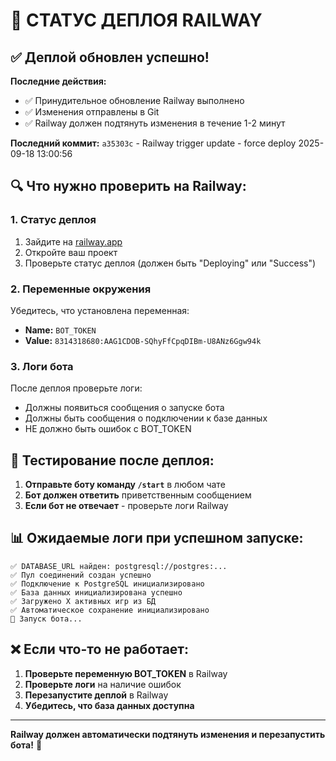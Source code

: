 # 🚀 СТАТУС ДЕПЛОЯ RAILWAY

## ✅ Деплой обновлен успешно!

**Последние действия:**
- ✅ Принудительное обновление Railway выполнено
- ✅ Изменения отправлены в Git
- ✅ Railway должен подтянуть изменения в течение 1-2 минут

**Последний коммит:** `a35303c` - Railway trigger update - force deploy 2025-09-18 13:00:56

## 🔍 Что нужно проверить на Railway:

### 1. Статус деплоя
1. Зайдите на [railway.app](https://railway.app)
2. Откройте ваш проект
3. Проверьте статус деплоя (должен быть "Deploying" или "Success")

### 2. Переменные окружения
Убедитесь, что установлена переменная:
- **Name:** `BOT_TOKEN`
- **Value:** `8314318680:AAG1CDOB-SQhyFfCpqDIBm-U8ANz6Ggw94k`

### 3. Логи бота
После деплоя проверьте логи:
- Должны появиться сообщения о запуске бота
- Должны быть сообщения о подключении к базе данных
- НЕ должно быть ошибок с BOT_TOKEN

## 🧪 Тестирование после деплоя:

1. **Отправьте боту команду `/start`** в любом чате
2. **Бот должен ответить** приветственным сообщением
3. **Если бот не отвечает** - проверьте логи Railway

## 📊 Ожидаемые логи при успешном запуске:

```
✅ DATABASE_URL найден: postgresql://postgres:...
✅ Пул соединений создан успешно
✅ Подключение к PostgreSQL инициализировано
✅ База данных инициализирована успешно
✅ Загружено X активных игр из БД
✅ Автоматическое сохранение инициализировано
🚀 Запуск бота...
```

## ❌ Если что-то не работает:

1. **Проверьте переменную BOT_TOKEN** в Railway
2. **Проверьте логи** на наличие ошибок
3. **Перезапустите деплой** в Railway
4. **Убедитесь, что база данных доступна**

---

**Railway должен автоматически подтянуть изменения и перезапустить бота!** 🚀
